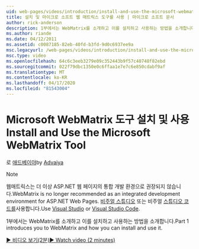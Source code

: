 ```yaml
---
uid: web-pages/videos/introduction/install-and-use-the-microsoft-webmatrix-tool
title: 설치 및 마이크로 소프트 웹 매트릭스 도구를 사용 | 마이크로 소프트 문서
author: rick-anderson
description: 1부에서는 WebMatrix를 소개하고 이를 설치하고 사용하는 방법을 소개합니다.
ms.author: riande
ms.date: 04/12/2011
ms.assetid: c0087185-82eb-40fd-b3fd-9d0c6937ee9a
msc.legacyurl: /web-pages/videos/introduction/install-and-use-the-microsoft-webmatrix-tool
msc.type: video
ms.openlocfilehash: 64c6c3eeb3279e09c352443b9f57c40748f82ebd
ms.sourcegitcommit: 022f79dbc1350e0c6ffaa1e7e7c6e850cdabf9af
ms.translationtype: MT
ms.contentlocale: ko-KR
ms.lasthandoff: 04/17/2020
ms.locfileid: "81543004"
---
```

# <a name="install-and-use-the-microsoft-webmatrix-tool"></a><span data-ttu-id="59d18-103">Microsoft WebMatrix 도구 설치 및 사용</span><span class="sxs-lookup"><span data-stu-id="59d18-103">Install and Use the Microsoft WebMatrix Tool</span></span>

<span data-ttu-id="59d18-104">로 [애드베이야](https://twitter.com/Advaiyasolns)</span><span class="sxs-lookup"><span data-stu-id="59d18-104">by [Advaiya](https://twitter.com/Advaiyasolns)</span></span>

> [!NOTE] 
> <span data-ttu-id="59d18-105">웹매트릭스는 더 이상 ASP.NET 웹 페이지의 통합 개발 환경으로 권장되지 않습니다.</span><span class="sxs-lookup"><span data-stu-id="59d18-105">WebMatrix is no longer recommended as an integrated development environment for ASP.NET Web Pages.</span></span> <span data-ttu-id="59d18-106">[비주얼 스튜디오](xref:web-pages/overview/getting-started/program-asp-net-web-pages-in-visual-studio) 또는 비주얼 [스튜디오 코드를](https://code.visualstudio.com/)사용합니다.</span><span class="sxs-lookup"><span data-stu-id="59d18-106">Use [Visual Studio](xref:web-pages/overview/getting-started/program-asp-net-web-pages-in-visual-studio) or [Visual Studio Code](https://code.visualstudio.com/).</span></span>

<span data-ttu-id="59d18-107">1부에서는 WebMatrix를 소개하고 이를 설치하고 사용하는 방법을 소개합니다.</span><span class="sxs-lookup"><span data-stu-id="59d18-107">Part 1 introduces you to WebMatrix and how you can install and use it.</span></span>

[<span data-ttu-id="59d18-108">&#9654; 비디오 보기(2분)</span><span class="sxs-lookup"><span data-stu-id="59d18-108">&#9654; Watch video (2 minutes)</span></span>](https://channel9.msdn.com/Blogs/ASP-NET-Site-Videos/install-and-use-the-microsoft-webmatrix-tool)
